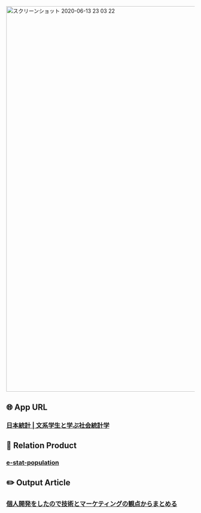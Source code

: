 <img width="1028" alt="スクリーンショット 2020-06-13 23 03 22" src="https://user-images.githubusercontent.com/50798936/84570707-212fc800-adca-11ea-9872-c8027847f7a1.png">


## :globe_with_meridians:  App URL

### [日本統計 | 文系学生と学ぶ社会統計学](https://japanese-statistics.jimdofree.com/)

## :eyes: Relation Product

### [e-stat-population](https://github.com/wafuwafu13/e-stat-population)

## :pencil2:  Output Article

### [個人開発をしたので技術とマーケティングの観点からまとめる](https://qiita.com/wafuwafu13/items/3c1ad74e8984d67e0a95)
